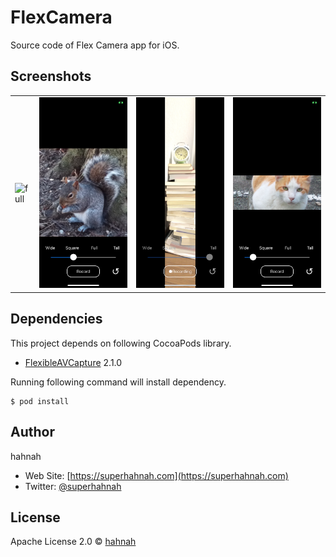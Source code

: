 # FlexCamera

Source code of Flex Camera app for iOS.

## Screenshots

| | | | |
|-|-|-|-|
|![full](screenshots/5.8"/full.png) |![square](screenshots/5.8"/square.png) |![tall](screenshots/5.8"/tall.png) |![wide](screenshots/5.8"/wide.png)

## Dependencies

This project depends on following CocoaPods library.

+ [FlexibleAVCapture](https://cocoapods.org/pods/FlexibleAVCapture) 2.1.0

Running following command will install dependency.

```
$ pod install
```

## Author

hahnah

+ Web Site: [https://superhahnah.com](https://superhahnah.com)
+ Twitter: [@superhahnah](https://twitter.com/superhahnah)

## License

Apache License 2.0 &copy; [hahnah](https://superhahnah.com)
